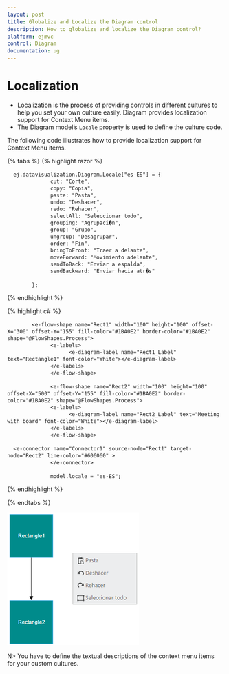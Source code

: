 ```yaml
---
layout: post
title: Globalize and Localize the Diagram control
description: How to globalize and localize the Diagram control?
platform: ejmvc
control: Diagram
documentation: ug
---
```


# Localization

* Localization is the process of providing controls in different cultures to help you set your own culture easily. Diagram provides localization support for Context Menu items.
* The Diagram model’s `Locale` property is used to define the culture code. 

The following code illustrates how to provide localization support for Context Menu items.

{% tabs %}
{% highlight razor %}

      ej.datavisualization.Diagram.Locale["es-ES"] = {
                  cut: "Corte",
                  copy: "Copia",
                  paste: "Pasta",
                  undo: "Deshacer",
                  redo: "Rehacer",
                  selectAll: "Seleccionar todo",
                  grouping: "Agrupaci�n",
                  group: "Grupo",
                  ungroup: "Desagrupar",
                  order: "Fin",
                  bringToFront: "Traer a delante",
                  moveForward: "Movimiento adelante",
                  sendToBack: "Enviar a espalda",
                  sendBackward: "Enviar hacia atr�s"

            };
{% endhighlight %}

{% highlight c# %}

            <e-flow-shape name="Rect1" width="100" height="100" offset-X="300" offset-Y="155" fill-color="#1BA0E2" border-color="#1BA0E2" shape="@FlowShapes.Process">
                  <e-labels>
                        <e-diagram-label name="Rect1_Label" text="Rectangle1" font-color="White"></e-diagram-label>
                  </e-labels>
                  </e-flow-shape>

                  <e-flow-shape name="Rect2" width="100" height="100" offset-X="500" offset-Y="155" fill-color="#1BA0E2" border-color="#1BA0E2" shape="@FlowShapes.Process">
                  <e-labels>
                        <e-diagram-label name="Rect2_Label" text="Meeting with board" font-color="White"></e-diagram-label>
                  </e-labels>
                  </e-flow-shape> 

      <e-connector name="Connector1" source-node="Rect1" target-node="Rect2" line-color="#606060" >                                                    
                  </e-connector>

                  model.locale = "es-ES";


{% endhighlight %}

{% endtabs %}

![](Localization_images/Localization_img1.png)

N> You have to define the textual descriptions of the context menu items for your custom cultures.